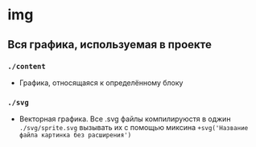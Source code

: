 # img

## Вся графика, используемая в проекте

### `./content`

- Графика, относящаяся к определённому блоку

### `./svg`

- Векторная графика. Все .svg файлы компилируюстя в оджин `./svg/sprite.svg` вызывать их с помощью
  миксина `+svg('Название файла картинка без расширения')`
